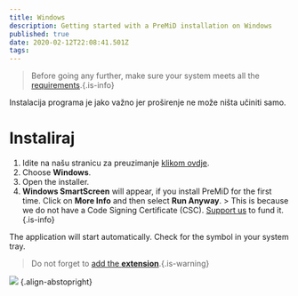 ```yaml
---
title: Windows
description: Getting started with a PreMiD installation on Windows
published: true
date: 2020-02-12T22:08:41.501Z
tags:
---
```


> Before going any further, make sure your system meets all the [requirements](/install/requirements).{.is-info}

Instalacija programa je jako važno jer proširenje ne može ništa učiniti samo.

# Instaliraj
1. Idite na našu stranicu za preuzimanje [klikom ovdje](https://premid.app/downloads).
2. Choose **Windows**.
3. Open the installer.
4. **Windows SmartScreen** will appear, if you install PreMiD for the first time. Click on **More Info** and then select **Run Anyway**. > This is because we do not have a Code Signing Certificate (CSC). [Support us](https://www.patreon.com/Timeraa) to fund it.{.is-info}

The application will start automatically. Check for the symbol in your system tray.

> Do not forget to [add the **extension**](/install).{.is-warning}

![](https://a.icons8.com/djxbtnYm/GBjHDS/svg.svg) {.align-abstopright}